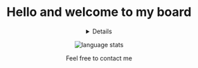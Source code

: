 <h1 align="center">Hello and welcome to my board</h1>
<div id="love" align="center">
    <details  close>
        <p>
		studies computer sience, Cybersecurity, Mathematics
		 | interests Cybersecurity, CTF, Web development
	</p>
        </div>

<p align="center">
	<img alt="language stats" src="https://github-readme-stats.vercel.app/api/top-langs?username=sinSeptember&theme=dark,python&CSS&count_private=false&show_icons=true&layout=compact&langs_count=8">
</p>

<div id="love" align="center">
Feel free to contact me
</div>
